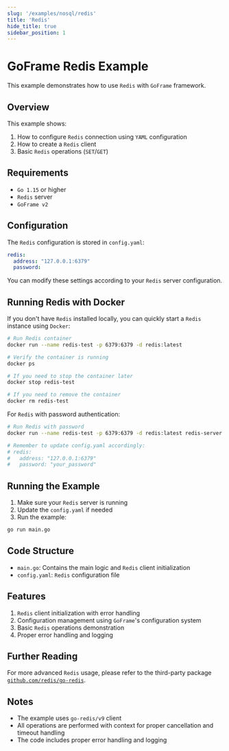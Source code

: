 ```yaml
---
slug: '/examples/nosql/redis'
title: 'Redis'
hide_title: true
sidebar_position: 1
---
```



# GoFrame Redis Example

This example demonstrates how to use `Redis` with `GoFrame` framework.

## Overview

This example shows:
1. How to configure `Redis` connection using `YAML` configuration
2. How to create a `Redis` client
3. Basic `Redis` operations (`SET`/`GET`)

## Requirements

- `Go 1.15` or higher
- `Redis` server
- `GoFrame v2`

## Configuration

The `Redis` configuration is stored in `config.yaml`:

```yaml
redis:
  address: "127.0.0.1:6379"
  password:
```

You can modify these settings according to your `Redis` server configuration.

## Running Redis with Docker

If you don't have `Redis` installed locally, you can quickly start a `Redis` instance using `Docker`:

```bash
# Run Redis container
docker run --name redis-test -p 6379:6379 -d redis:latest

# Verify the container is running
docker ps

# If you need to stop the container later
docker stop redis-test

# If you need to remove the container
docker rm redis-test
```

For `Redis` with password authentication:

```bash
# Run Redis with password
docker run --name redis-test -p 6379:6379 -d redis:latest redis-server --requirepass your_password

# Remember to update config.yaml accordingly:
# redis:
#   address: "127.0.0.1:6379"
#   password: "your_password"
```

## Running the Example

1. Make sure your `Redis` server is running
2. Update the `config.yaml` if needed
3. Run the example:

```bash
go run main.go
```

## Code Structure

- `main.go`: Contains the main logic and `Redis` client initialization
- `config.yaml`: `Redis` configuration file

## Features

1. `Redis` client initialization with error handling
2. Configuration management using `GoFrame`'s configuration system
3. Basic `Redis` operations demonstration
4. Proper error handling and logging

## Further Reading

For more advanced `Redis` usage, please refer to the third-party package [`github.com/redis/go-redis`](https://github.com/redis/go-redis).

## Notes

- The example uses `go-redis/v9` client
- All operations are performed with context for proper cancellation and timeout handling
- The code includes proper error handling and logging
